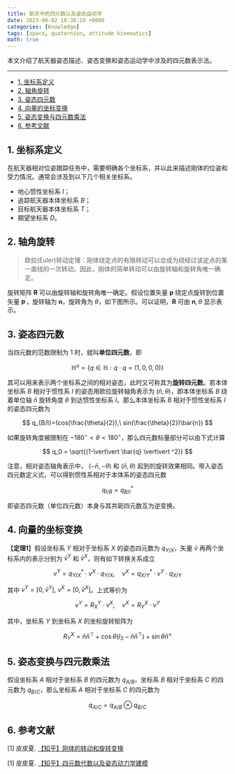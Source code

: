 ```yaml
---
title: 航天中的四元数以及姿态运动学
date: 2023-06-02 18:38:19 +0800
categories: [Knowledge]
tags: [space, quaternion, attitude kinematics]
math: true
---
```


本文介绍了航天器姿态描述、姿态变换和姿态运动学中涉及的四元数表示法。

<!--more-->

---

- [1. 坐标系定义](#1-坐标系定义)
- [2. 轴角旋转](#2-轴角旋转)
- [3. 姿态四元数](#3-姿态四元数)
- [4. 向量的坐标变换](#4-向量的坐标变换)
- [5. 姿态变换与四元数乘法](#5-姿态变换与四元数乘法)
- [6. 参考文献](#6-参考文献)



## 1. 坐标系定义

在航天器相对位姿跟踪任务中，需要明确各个坐标系，并以此来描述刚体的位姿和受力情况。通常会涉及到以下几个相关坐标系。
- 地心惯性坐标系 $I$；
- 追踪航天器本体坐标系 $B$；
- 目标航天器本体坐标系 $T$； 
- 期望坐标系 $D$。

## 2. 轴角旋转

> 欧拉(Euler)转动定理：刚体绕定点的有限转动可以合成为绕经过该定点的某一直线的一次转动。因此，刚体的简单转动可以由旋转轴和旋转角唯一确定。

旋转矩阵​ $\bm{R}$ 可以由旋转轴和旋转角唯一确定。假设位置矢量​ $\bm{p}$ 绕定点旋转到位置矢量 $\bm{p}^\prime$，旋转轴为 $\bm{n}$，旋转角为 $\theta$，如下图所示。可以证明，$\bm{R}$ 可由 $\bm{n},\theta$ 显示表示。




## 3. 姿态四元数

当四元数的范数限制为 1 时，就叫**单位四元数**，即

$$
\mathbb{H}^u=\{q\in \mathbb{H}: q\cdot q=(1,0,0,0)\}
$$

其可以用来表示两个坐标系之间的相对姿态，此时又可称其为**旋转四元数**。若本体坐标系 $B$ 相对于惯性系 $I$ 的姿态用欧拉旋转轴角表示为 $(\bar{n},\theta)$，即本体坐标系 $B$ 绕着单位轴 $\bar{n}$ 旋转角度 $\theta$ 到达惯性坐标系 $I$。那么本体坐标系 $B$ 相对于惯性坐标系 $I$ 的姿态四元数为

$$
q_{B/I}=(cos(\frac{\theta}{2}),\ sin(\frac{\theta}{2})\bar{n})
$$

如果旋转角度被限制在 $-180^{\circ}< \theta < 180^{\circ}$，那么四元数标量部分可以由下式计算

$$
q_0 = \sqrt{(1-\vert\vert \bar{q} \vert\vert ^2)}
$$

注意，相对姿态轴角表示中， $(-\bar{n},-\theta)$ 和 $(\bar{n},\theta)$ 起到的旋转效果相同。带入姿态四元数定义式，可以得到惯性系相对于本体系的姿态四元数

$$
q_{I/B} = q_{B/I}^*
$$

即姿态四元数（单位四元数）本身与其共轭四元数互为逆变换。

## 4. 向量的坐标变换

【**定理1**】假设坐标系 $Y$ 相对于坐标系 $X$ 的姿态四元数为 $q_{Y/X}$，矢量 $\bar{v}$ 再两个坐标系内的表示分别为 $\bar{v}^Y$ 和 $\bar{v}^X$，则有如下转换关系成立

$$
v^Y = q^*_{Y/X}\cdot v^X \cdot q_{Y/X},\quad v^X = q^*_{X/Y}\cdot v^Y \cdot q_{X/Y}
$$

其中 $v^Y = [0,\bar{v}^Y],\ v^X = [0,\bar{v}^X]$。上式等价为

$$
v^Y = R_X^Y\cdot v^X,\quad v^X = R_Y^X\cdot v^Y
$$

其中，坐标系 $Y$ 到坐标系 $X$ 的坐标旋转矩阵为

$$
R_Y^X = \bar{n}\bar{n}^\top+\cos\theta(I_3-\bar{n}\bar{n}^\top)+\sin\theta \bar{n}^{\times}
$$

## 5. 姿态变换与四元数乘法

假设坐标系 $A$ 相对于坐标系 $B$ 的四元数为 $q_{A/B}$，坐标系 $B$ 相对于坐标系 $C$ 的四元数为 $q_{B/C}$，那么坐标系 $A$ 相对于坐标系 $C$ 的四元数为

$$
q_{A/C} = q_{A/B} \otimes q_{B/C}
$$

## 6. 参考文献

[1] 皮皮夏. [【知乎】刚体的转动和旋转变换](https://zhuanlan.zhihu.com/p/39375082)

[1] 皮皮夏. [【知乎】四元数代数以及姿态动力学建模](https://zhuanlan.zhihu.com/p/375199378)
